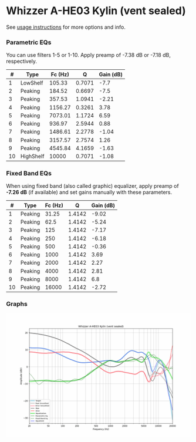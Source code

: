 # Whizzer A-HE03 Kylin (vent sealed)
See [usage instructions](https://github.com/jaakkopasanen/AutoEq#usage) for more options and info.

### Parametric EQs
You can use filters 1-5 or 1-10. Apply preamp of -7.38 dB or -7.18 dB, respectively.

|   # | Type      |   Fc (Hz) |      Q |   Gain (dB) |
|-----|-----------|-----------|--------|-------------|
|   1 | LowShelf  |    105.33 | 0.7071 |       -7.7  |
|   2 | Peaking   |    184.52 | 0.6697 |       -7.5  |
|   3 | Peaking   |    357.53 | 1.0941 |       -2.21 |
|   4 | Peaking   |   1156.27 | 0.3261 |        3.78 |
|   5 | Peaking   |   7073.01 | 1.1724 |        6.59 |
|   6 | Peaking   |    936.97 | 2.5944 |        0.88 |
|   7 | Peaking   |   1486.61 | 2.2778 |       -1.04 |
|   8 | Peaking   |   3157.57 | 2.7574 |        1.26 |
|   9 | Peaking   |   4545.84 | 4.1659 |       -1.63 |
|  10 | HighShelf |  10000    | 0.7071 |       -1.08 |

### Fixed Band EQs
When using fixed band (also called graphic) equalizer, apply preamp of **-7.26 dB** (if available) and set gains manually with these parameters.

|   # | Type    |   Fc (Hz) |      Q |   Gain (dB) |
|-----|---------|-----------|--------|-------------|
|   1 | Peaking |     31.25 | 1.4142 |       -9.02 |
|   2 | Peaking |     62.5  | 1.4142 |       -5.24 |
|   3 | Peaking |    125    | 1.4142 |       -7.17 |
|   4 | Peaking |    250    | 1.4142 |       -6.18 |
|   5 | Peaking |    500    | 1.4142 |       -0.36 |
|   6 | Peaking |   1000    | 1.4142 |        3.69 |
|   7 | Peaking |   2000    | 1.4142 |        2.27 |
|   8 | Peaking |   4000    | 1.4142 |        2.81 |
|   9 | Peaking |   8000    | 1.4142 |        6.8  |
|  10 | Peaking |  16000    | 1.4142 |       -2.72 |

### Graphs
![](./Whizzer%20A-HE03%20Kylin%20(vent%20sealed).png)
